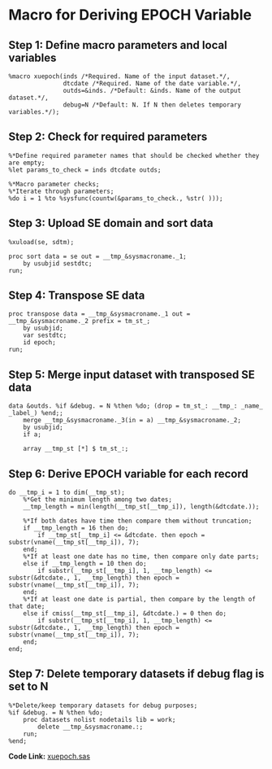 # Macro for Deriving EPOCH Variable

## Step 1: Define macro parameters and local variables
```sas
%macro xuepoch(inds /*Required. Name of the input dataset.*/, 
               dtcdate /*Required. Name of the date variable.*/,
               outds=&inds. /*Default: &inds. Name of the output dataset.*/,
               debug=N /*Default: N. If N then deletes temporary variables.*/);
```

## Step 2: Check for required parameters
```sas
%*Define required parameter names that should be checked whether they are empty;
%let params_to_check = inds dtcdate outds;

%*Macro parameter checks;
%*Iterate through parameters;
%do i = 1 %to %sysfunc(countw(&params_to_check., %str( )));
```

## Step 3: Upload SE domain and sort data
```sas
%xuload(se, sdtm);

proc sort data = se out = __tmp_&sysmacroname._1;
    by usubjid sestdtc;
run;
```

## Step 4: Transpose SE data
```sas
proc transpose data = __tmp_&sysmacroname._1 out = __tmp_&sysmacroname._2 prefix = tm_st_;
    by usubjid;
    var sestdtc;
    id epoch;
run;
```

## Step 5: Merge input dataset with transposed SE data
```sas
data &outds. %if &debug. = N %then %do; (drop = tm_st_: __tmp_: _name_ _label_) %end;;
    merge __tmp_&sysmacroname._3(in = a) __tmp_&sysmacroname._2;
    by usubjid;
    if a;
    
    array __tmp_st [*] $ tm_st_:;
```

## Step 6: Derive EPOCH variable for each record
```sas
do __tmp_i = 1 to dim(__tmp_st);
    %*Get the minimum length among two dates;
    __tmp_length = min(length(__tmp_st[__tmp_i]), length(&dtcdate.));

    %*If both dates have time then compare them without truncation;
    if __tmp_length = 16 then do;
        if __tmp_st[__tmp_i] <= &dtcdate. then epoch = substr(vname(__tmp_st[__tmp_i]), 7);
    end;
    %*If at least one date has no time, then compare only date parts;
    else if __tmp_length = 10 then do;
        if substr(__tmp_st[__tmp_i], 1, __tmp_length) <= substr(&dtcdate., 1, __tmp_length) then epoch = substr(vname(__tmp_st[__tmp_i]), 7);
    end;
    %*If at least one date is partial, then compare by the length of that date;
    else if cmiss(__tmp_st[__tmp_i], &dtcdate.) = 0 then do;
        if substr(__tmp_st[__tmp_i], 1, __tmp_length) <= substr(&dtcdate., 1, __tmp_length) then epoch = substr(vname(__tmp_st[__tmp_i]), 7);
    end;
end;
```

## Step 7: Delete temporary datasets if debug flag is set to N
```sas
%*Delete/keep temporary datasets for debug purposes;
%if &debug. = N %then %do;
    proc datasets nolist nodetails lib = work;
        delete __tmp_&sysmacroname.:;
    run;
%end;
``` 

**Code Link:** [xuepoch.sas](https://github.com/atorus-research/atorus-sas-macros/blob/dev/sas/global/xuepoch.sas)
